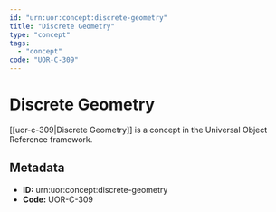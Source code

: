 ```yaml
---
id: "urn:uor:concept:discrete-geometry"
title: "Discrete Geometry"
type: "concept"
tags:
  - "concept"
code: "UOR-C-309"
---
```


# Discrete Geometry

[[uor-c-309|Discrete Geometry]] is a concept in the Universal Object Reference framework.

## Metadata

- **ID:** urn:uor:concept:discrete-geometry
- **Code:** UOR-C-309
